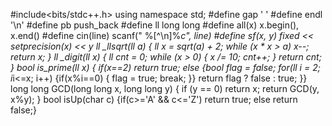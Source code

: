 #include<bits/stdc++.h>
using namespace std;
#define gap ' '
#define endl '\n'
#define pb push_back
#define ll long long
#define all(x) x.begin(), x.end()
#define cin(line) scanf(" %[^\n]%*c", line)
#define sf(x, y) fixed << setprecision(x) << y
ll _llsqrt(ll a) { ll x = sqrt(a) + 2; while (x * x > a) x--; return x; }
ll _digit(ll x) { ll cnt = 0; while (x > 0) { x /= 10; cnt++; } return cnt; }
bool is_prime(ll x) { if(x==2) return true; else {bool flag = false; for(ll i = 2; i*i<=x; i++) {if(x%i==0) { flag = true; break; }} return flag ? false : true; }}
long long GCD(long long x, long long y) { if (y == 0) return x; return GCD(y, x%y); }
bool isUp(char c) {if(c>='A' && c<='Z') return true; else return false;}
